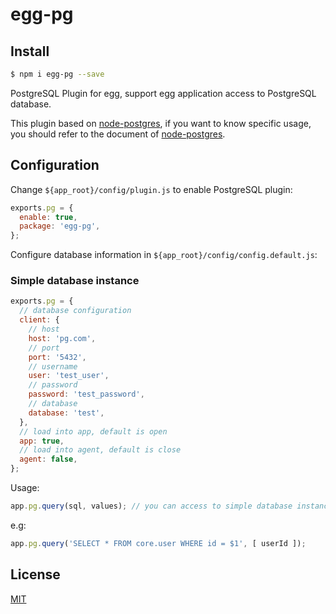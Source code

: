 # egg-pg

## Install

```bash
$ npm i egg-pg --save
```

PostgreSQL Plugin for egg, support egg application access to PostgreSQL database.

This plugin based on [node-postgres](https://github.com/brianc/node-postgres), if you want to know specific usage, you should refer to the document of [node-postgres](https://github.com/brianc/node-postgres).

## Configuration

Change `${app_root}/config/plugin.js` to enable PostgreSQL plugin:

```js
exports.pg = {
  enable: true,
  package: 'egg-pg',
};
```

Configure database information in `${app_root}/config/config.default.js`:

### Simple database instance

```js
exports.pg = {
  // database configuration
  client: {
    // host
    host: 'pg.com',
    // port
    port: '5432',
    // username
    user: 'test_user',
    // password
    password: 'test_password',
    // database
    database: 'test',    
  },
  // load into app, default is open
  app: true,
  // load into agent, default is close
  agent: false,
};
```

Usage:

```js
app.pg.query(sql, values); // you can access to simple database instance by using app.pg.
```
e.g:
```js
app.pg.query('SELECT * FROM core.user WHERE id = $1', [ userId ]);
```

## License

[MIT](LICENSE)
